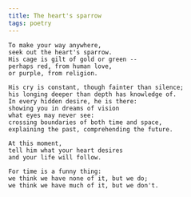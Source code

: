 ```yaml
---
title: The heart's sparrow
tags: poetry
---
```


    To make your way anywhere,
    seek out the heart's sparrow.
    His cage is gilt of gold or green --
    perhaps red, from human love,
    or purple, from religion.

    His cry is constant, though fainter than silence;
    his longing deeper than depth has knowledge of.
    In every hidden desire, he is there:
    showing you in dreams of vision
    what eyes may never see:
    crossing boundaries of both time and space,
    explaining the past, comprehending the future.

    At this moment,
    tell him what your heart desires
    and your life will follow.

    For time is a funny thing:
    we think we have none of it, but we do;
    we think we have much of it, but we don't.


